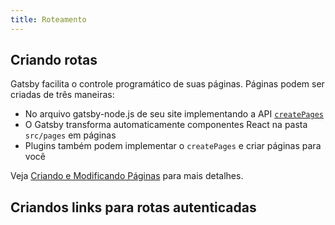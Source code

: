 ```yaml
---
title: Roteamento
---
```


<!-- Part of what makes Gatsby sites so fast is that a lot of the work is done at build time and the running site is using mostly [static content](/docs/adding-app-and-website-functionality/#static-pages). During that process, Gatsby creates paths to access that content, handling [routing](/docs/glossary#routing) for you. Navigating in a Gatsby app requires an understanding of what those paths are and how they're generated.

Alternatively, your application may include functionality that cannot be handled at build time or through [rehydration](/docs/adding-app-and-website-functionality/#how-hydration-makes-apps-possible). This includes things like authentication or retrieving dynamic content. To handle those pages, you can make use of [client-only routes](/docs/client-only-routes-and-user-authentication) using [`@reach/router`](/docs/reach-router-and-gatsby/) which is built into Gatsby. -->

## Criando rotas

Gatsby facilita o controle programático de suas páginas. Páginas podem ser criadas de três maneiras:

- No arquivo gatsby-node.js de seu site implementando a API [`createPages`](/docs/node-apis/#createPages)
- O Gatsby transforma automaticamente componentes React na pasta `src/pages` em páginas
- Plugins também podem implementar o `createPages` e criar páginas para você

Veja [Criando e Modificando Páginas](/docs/creating-and-modifying-pages) para mais detalhes.
<!-- 
When Gatsby creates pages it automatically generates a path to access them. This path will differ depending on how the page was defined.

### Pages defined in `src/pages`

Each `.js` file inside `src/pages` will generate its own page in your Gatsby site. The path for those pages matches the file structure it's found in.

For example, `contact.js` will be found at `yoursite.com/contact`. And `home.js` will be found at `yoursite.com/home`. This works at whatever level the file is created. If `contact.js` is moved to a directory called `information`, located inside `src/pages`, the page will now be found at `yoursite.com/information/contact`.

The exception to this rule is any file named `index.js`. Files with this name are matched to the root directory they're found in. That means `index.js` in the root `src/pages` directory is accessed via `yoursite.com`. However, if there is an `index.js` inside the `information` directory, it is found at `yoursite.com/information`.

Note that if no `index.js` file exists in a particular directory that root page does not exist, and attempts to navigate to it will land you on a [404 page](/docs/add-404-page/). For example, `yoursite.com/information/contact` may exist, but that does not guarantee `yoursite.com/information` exists.

### Pages created with `createPage` action

Another way to create pages is in your `gatsby-node.js` file using the `createPage` action, a JavaScript function. When pages are defined this way, the path is explicitly set. For example:

```js:title=gatsby-node.js
createPage({
  path: "/routing",
  component: routing,
  context: {},
})
```

For more information on this action, visit the [`createPage` API documentation](/docs/actions/#createPage).

## Conflicting Routes

Since there are multiple ways to create a page, different plugins, themes, or sections of code in your `gatsby-node` file may accidentally create multiple pages that are meant to be accessed by the same path. When this happens, Gatsby will show a warning at build time, but the site will still build successfully. In this situation, the page that was built last will be accessible and any other conflicting pages will not be. Changing any conflicting paths to produce unique URLs should clear up the problem.

## Nested Routes

If your goal is to define paths that are multiple levels deep, such as `/portfolio/art/item1`, that can be done directly when creating pages as mentioned in [Creating routes](#creating-routes).

Alternatively, if you want to create pages that will display different subcomponents depending on the URL path (such as a specific sidebar widget), Gatsby can handle that at the page level using [layouts](/docs/layout-components/).

## Linking between routes

In order to link between pages, you can use [`gatsby-link`](/docs/gatsby-link/). Using `gatsby-link` gives you built in [performance benefits](#performance-and-prefetching).

Alternatively, you can navigate between pages using standard `<a>` tags, but you won't get the benefit of prefetching in this case. -->

## Criandos links para rotas autenticadas

<!-- For pages dealing with sensitive information, or other dynamic behavior, you may want to handle that information server-side. Gatsby lets you create [client-only routes](/docs/client-only-routes-and-user-authentication) that live behind an authentication gate, ensuring that the information is only available to authorized users.

## Performance and Prefetching

In order to improve performance, Gatsby looks for links that appear on the current page to perform prefetching. Before a user has even clicked on a link, Gatsby has started to fetch the page it points to. [Learn more about prefetching](/docs/how-code-splitting-works/#prefetching-chunks). -->

<GuideList slug={props.slug} />
